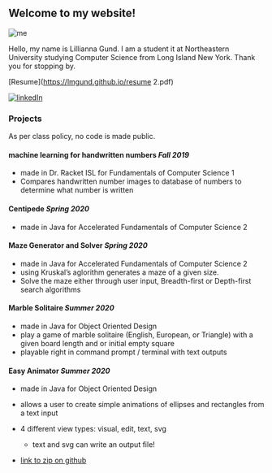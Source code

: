 ## Welcome to my website!
![me][profilepic]

Hello, my name is Lillianna Gund.  I am a student it at Northeastern University studying Computer Science from Long Island New York. Thank you for stopping by.

[Resume](https://lmgund.github.io/resume 2.pdf) 

[![linkedIn][LinkedInLogo]](https://www.linkedin.com/in/lillianna-gund-208534195)

[LinkedInLogo]: https://logodix.com/logo/79688.ico
[linkedinProfile]:https://www.linkedin.com/in/lillianna-gund-208534195
[profilepic]: https://media-exp1.licdn.com/dms/image/C4E03AQEtuIwsctzU7A/profile-displayphoto-shrink_400_400/0?e=1598486400&v=beta&t=-NiYcaZviH-zWlJ598IYzb95lKLldBivf1gOaZl_aYw

### Projects

As per class policy, no code is made public.

#### machine learning for handwritten numbers _Fall 2019_
* made in Dr. Racket ISL for Fundamentals of Computer Science 1
* Compares handwritten number images to database of numbers to determine what number is written


#### Centipede _Spring 2020_

* made in Java for Accelerated Fundamentals of Computer Science 2


#### Maze Generator and Solver _Spring 2020_

* made in Java for Accelerated Fundamentals of Computer Science 2
* using Kruskal’s aglorithm generates a maze of a given size.
* Solve the maze either through user input, Breadth-first or Depth-first search algorithms


#### Marble Solitaire _Summer 2020_

* made in Java for Object Oriented Design 
* play a game of marble solitaire (English, European, or Triangle) with a given board length and or initial empty square
* playable right in command prompt / terminal with text outputs


#### Easy Animator _Summer 2020_

* made in Java for Object Oriented Design
* allows a user to create simple animations of ellipses and rectangles from a text input
* 4 different view types: visual, edit, text, svg
   * text and svg can write an output file!
 
* [link to zip on github](https://github.com/Lmgund/EasyAnimator)


